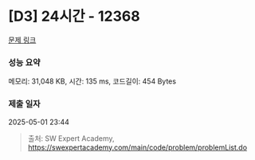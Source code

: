 # [D3] 24시간 - 12368 

[문제 링크](https://swexpertacademy.com/main/code/problem/problemDetail.do?contestProbId=AXsEBlLqedsDFARX) 

### 성능 요약

메모리: 31,048 KB, 시간: 135 ms, 코드길이: 454 Bytes

### 제출 일자

2025-05-01 23:44



> 출처: SW Expert Academy, https://swexpertacademy.com/main/code/problem/problemList.do